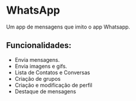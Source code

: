 # WhatsApp
 Um  app de mensagens que imito o app Whatsapp.

## Funcionalidades:
- Envia mensagens.
- Envia imagens e gifs.
- Lista de Contatos e Conversas
- Criação de grupos
- Criação e modificação de perfil
- Destaque de mensagens
